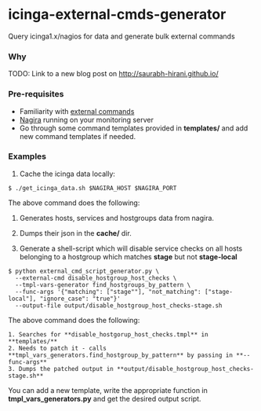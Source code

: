 # icinga-external-cmds-generator

Query icinga1.x/nagios for data and generate bulk external commands

### Why

TODO: Link to a new blog post on http://saurabh-hirani.github.io/

### Pre-requisites

* Familiarity with [external commands](http://docs.icinga.org/latest/en/extcommands2.html)
* [Nagira](https://github.com/dmytro/nagira) running on your monitoring server
* Go through some command templates provided in **templates/** and add new
  command templates if needed.

### Examples

1. Cache the icinga data locally:

  ```
  $ ./get_icinga_data.sh $NAGIRA_HOST $NAGIRA_PORT
  ```

  The above command does the following:

  1. Generates hosts, services and hostgroups data from nagira.
  2. Dumps their json in the **cache/** dir.

2. Generate a shell-script which will disable service checks on all hosts belonging
to a hostgroup which matches **stage** but not **stage-local**

  ```
  $ python external_cmd_script_generator.py \
    --external-cmd disable_hostgroup_host_checks \
    --tmpl-vars-generator find_hostgroups_by_pattern \
    --func-args '{"matching": ["stage""], "not_matching": ["stage-local"], "ignore_case": "true"}'
    --output-file output/disable_hostgroup_host_checks-stage.sh
  ```

  The above command does the following:

    1. Searches for **disable_hostgorup_host_checks.tmpl** in **templates/**
    2. Needs to patch it - calls **tmpl_vars_generators.find_hostgroup_by_pattern** by passing in **--func-args**
    3. Dumps the patched output in **output/disable_hostgroup_host_checks-stage.sh**

  You can add a new template, write the appropriate function in **tmpl_vars_generators.py**
  and get the desired output script.
